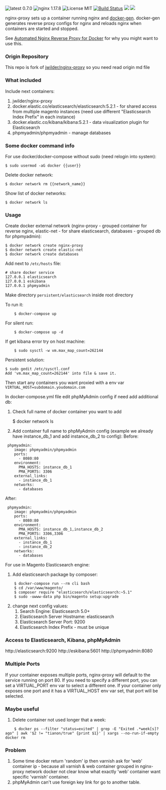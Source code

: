 ![latest 0.7.0](https://img.shields.io/badge/latest-0.7.0-green.svg?style=flat)
![nginx 1.17.8](https://img.shields.io/badge/nginx-1.17.8-brightgreen.svg) ![License MIT](https://img.shields.io/badge/license-MIT-blue.svg) [![Build Status](https://travis-ci.org/jwilder/nginx-proxy.svg?branch=master)](https://travis-ci.org/jwilder/nginx-proxy) [![](https://img.shields.io/docker/stars/jwilder/nginx-proxy.svg)](https://hub.docker.com/r/jwilder/nginx-proxy 'DockerHub') [![](https://img.shields.io/docker/pulls/jwilder/nginx-proxy.svg)](https://hub.docker.com/r/jwilder/nginx-proxy 'DockerHub')


nginx-proxy sets up a container running nginx and [docker-gen][1].  docker-gen generates reverse proxy configs for nginx and reloads nginx when containers are started and stopped.

See [Automated Nginx Reverse Proxy for Docker][2] for why you might want to use this.

### Origin Repository

This repo is fork of [jwilder/nginx-proxy][origin-repo] so you need read origin md file

### What included

Include next containers:
1. jwilder/nginx-proxy
2. docker.elastic.co/elasticsearch/elasticsearch:5.2.1 - for shared access from multiple magento instances (need use different "Elasticsearch Index Prefix" in each instance)
3. docker.elastic.co/kibana/kibana:5.2.1 - data visualization plugin for Elasticsearch
4. phpmyadmin/phpmyadmin - manage databases

### Some docker command info

For use docker/docker-compose without sudo (need relogin into system):

    $ sudo usermod -aG docker {{user}}

Delete docker network:

    $ docker network rm {{network_name}}

Show list of docker networks:

    $ docker network ls

### Usage

Create docker external network (nginx-proxy - grouped container for reverse nginx, elastic-net - for share elasticsearch, databases - grouped db for phpmyadmin):

    $ docker network create nginx-proxy
    $ docker network create elastic-net
    $ docker network create databases

Add next to `/etc/hosts` file:
```
# share docker service
127.0.0.1 elasticsearch
127.0.0.1 eskibana
127.0.0.1 phpmyadmin
```

Make directory `persistent/elasticsearch` inside root directory

To run it:
```shell
    $ docker-compose up
```
For silent run:
```shell
    $ docker-compose up -d
```
If get kibana error try on host machine:
```shell
    $ sudo sysctl -w vm.max_map_count=262144
```
Persistent solution:

    $ sudo gedit /etc/sysctl.conf
    Add 'vm.max_map_count=262144' into file & save it.
    
Then start any containers you want proxied with a env var `VIRTUAL_HOST=subdomain.youdomain.com`

In docker-compose.yml file edit phpMyAdmin config if need add additional db:
1. Check full name of docker container you want to add

    $ docker network ls

2. Add container full name to phpMyAdmin config (example we already have instance_db_1 and add instance_db_2 to config):
Before:
```
 phpmyadmin:
    image: phpmyadmin/phpmyadmin
    ports:
      - 8080:80
    environment:
      PMA_HOSTS: instance_db_1
      PMA_PORTS: 3306
    external_links:
      - instance_db_1
    networks:
      - databases
```
After:
```
 phpmyadmin:
    image: phpmyadmin/phpmyadmin
    ports:
      - 8080:80
    environment:
      PMA_HOSTS: instance_db_1,instance_db_2
      PMA_PORTS: 3306,3306
    external_links:
      - instance_db_1
      - instance_db_2
    networks:
      - databases
```

For use in Magento Elasticsearch engine:
1) Add elasticsearch package by composer:
```shell
    $ docker-compose run --rm cli bash
    $ cd /var/www/magento/
    $ composer require "elasticsearch/elasticsearch:~5.1"
    $ sudo -uwww-data php bin/magento setup:upgrade
```
2) change next config values:
    1. Search Engine: Elasticsearch 5.0+
    2. Elasticsearch Server Hostname: elasticsearch
    3. Elasticsearch Server Port: 9200
    4. Elasticsearch Index Prefix - must be unique

### Access to Elasticsearch, Kibana, phpMyAdmin

http://elasticsearch:9200
http://eskibana:5601
http://phpmyadmin:8080

### Multiple Ports

If your container exposes multiple ports, nginx-proxy will default to the service running on port 80.  If you need to specify a different port, you can set a VIRTUAL_PORT env var to select a different one.  If your container only exposes one port and it has a VIRTUAL_HOST env var set, that port will be selected.

### Maybe useful

1. Delete container not used longer that a week:
```
    $ docker ps --filter "status=exited" | grep -E "Exited .*week[s]? ago" | awk '$2 != "tianon/true" {print $1}' | xargs --no-run-if-empty docker rm
```

### Problem

1. Some time docker return 'random' ip then varnish ask for 'web' container ip - because all varnish & web container grouped in nginx-proxy network docker not clear know what exactly 'web' container want specific 'varnish' container.
2. phpMyAdmin can't use foreign key link for go to another table.

  [1]: https://github.com/jwilder/docker-gen
  [2]: http://jasonwilder.com/blog/2014/03/25/automated-nginx-reverse-proxy-for-docker/
  [origin-repo]: https://github.com/jwilder/nginx-proxy